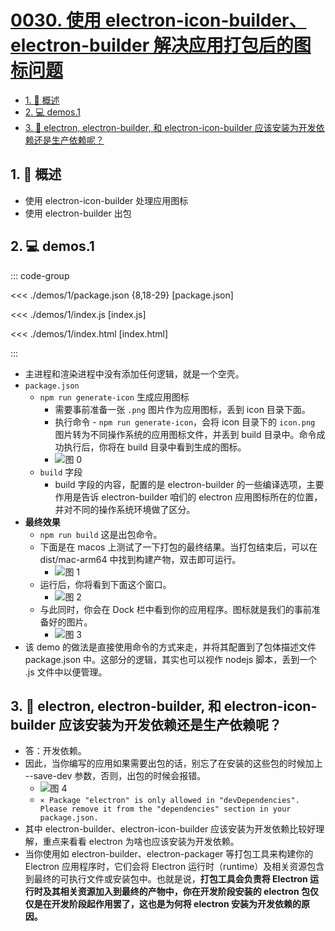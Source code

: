 # [0030. 使用 electron-icon-builder、electron-builder 解决应用打包后的图标问题](https://github.com/tnotesjs/TNotes.electron/tree/main/notes/0030.%20%E4%BD%BF%E7%94%A8%20electron-icon-builder%E3%80%81electron-builder%20%E8%A7%A3%E5%86%B3%E5%BA%94%E7%94%A8%E6%89%93%E5%8C%85%E5%90%8E%E7%9A%84%E5%9B%BE%E6%A0%87%E9%97%AE%E9%A2%98)

<!-- region:toc -->

- [1. 📝 概述](#1--概述)
- [2. 💻 demos.1](#2--demos1)
- [3. 🤔 electron, electron-builder, 和 electron-icon-builder 应该安装为开发依赖还是生产依赖呢？](#3--electron-electron-builder-和-electron-icon-builder-应该安装为开发依赖还是生产依赖呢)

<!-- endregion:toc -->

## 1. 📝 概述

- 使用 electron-icon-builder 处理应用图标
- 使用 electron-builder 出包

## 2. 💻 demos.1

::: code-group

<<< ./demos/1/package.json {8,18-29} [package.json]

<<< ./demos/1/index.js [index.js]

<<< ./demos/1/index.html [index.html]

:::

- 主进程和渲染进程中没有添加任何逻辑，就是一个空壳。
- `package.json`
  - `npm run generate-icon` 生成应用图标
    - 需要事前准备一张 `.png` 图片作为应用图标，丢到 icon 目录下面。
    - 执行命令 - `npm run generate-icon`，会将 icon 目录下的 `icon.png` 图片转为不同操作系统的应用图标文件，并丢到 build 目录中。命令成功执行后，你将在 build 目录中看到生成的图标。
    - ![图 0](https://cdn.jsdelivr.net/gh/tnotesjs/imgs@main/2025-06-08-22-07-03.png)
  - `build` 字段
    - build 字段的内容，配置的是 electron-builder 的一些编译选项，主要作用是告诉 electron-builder 咱们的 electron 应用图标所在的位置，并对不同的操作系统环境做了区分。
- **最终效果**
  - `npm run build` 这是出包命令。
  - 下面是在 macos 上测试了一下打包的最终结果。当打包结束后，可以在 dist/mac-arm64 中找到构建产物，双击即可运行。
    - ![图 1](https://cdn.jsdelivr.net/gh/tnotesjs/imgs@main/2025-06-08-22-12-09.png)
  - 运行后，你将看到下面这个窗口。
    - ![图 2](https://cdn.jsdelivr.net/gh/tnotesjs/imgs@main/2025-06-08-22-12-20.png)
  - 与此同时，你会在 Dock 栏中看到你的应用程序。图标就是我们的事前准备好的图片。
    - ![图 3](https://cdn.jsdelivr.net/gh/tnotesjs/imgs@main/2025-06-08-22-12-33.png)
- 该 demo 的做法是直接使用命令的方式来走，并将其配置到了包体描述文件 package.json 中。这部分的逻辑，其实也可以视作 nodejs 脚本，丢到一个 .js 文件中以便管理。

## 3. 🤔 electron, electron-builder, 和 electron-icon-builder 应该安装为开发依赖还是生产依赖呢？

- 答：开发依赖。
- 因此，当你编写的应用如果需要出包的话，别忘了在安装的这些包的时候加上 --save-dev 参数，否则，出包的时候会报错。
  - ![图 4](https://cdn.jsdelivr.net/gh/tnotesjs/imgs@main/2025-06-08-22-12-54.png)
  - `⨯ Package "electron" is only allowed in "devDependencies". Please remove it from the "dependencies" section in your package.json.`
- 其中 electron-builder、electron-icon-builder 应该安装为开发依赖比较好理解，重点来看看 electron 为啥也应该安装为开发依赖。
- 当你使用如 electron-builder、electron-packager 等打包工具来构建你的 Electron 应用程序时，它们会将 Electron 运行时（runtime）及相关资源包含到最终的可执行文件或安装包中。也就是说，**打包工具会负责将 Electron 运行时及其相关资源加入到最终的产物中，你在开发阶段安装的 electron 包仅仅是在开发阶段起作用罢了，这也是为何将 electron 安装为开发依赖的原因。**
